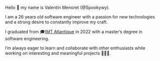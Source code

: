 Hello 👋 my name is Valentin Menoret (@Spookywy).

I am a 26 years old software engineer with a passion for new technologies and a strong desire to constantly improve my craft.

I graduated from 🎓[IMT Atlantique](https://www.imt-atlantique.fr/fr) in 2022 with a master’s degree in software engineering.

I’m always eager to learn and collaborate with other enthusiasts while working on interesting and meaningful projects 👨🏻‍💻.

<!---
Spookywy/Spookywy is a ✨ special ✨ repository because its `README.md` (this file) appears on your GitHub profile.
You can click the Preview link to take a look at your changes.
--->
